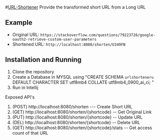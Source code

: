 #[URL-Shortener](https://roadmap.sh/projects/url-shortening-service)
Provide the transformed short URL from a Long URL

## Example

- Original URL: `https://stackoverflow.com/questions/79223726/google-oauth2-retrieve-custom-user-parameters`
- Shortened URL: `http://localhost:8080/shorten/U349FN`

## Installation and Running

1. Clone the repository
2. Create a Database in MYSQL using "CREATE SCHEMA `urlshorteneru` DEFAULT CHARACTER SET utf8mb4 COLLATE utf8mb4_0900_ai_ci; "
3. Run in Intellij

Exposed API's
1. (POST) http://localhost:8080/shorten --- Create Short URL
2. (GET) http://localhost:8080/shorten/{shortcode} -- Get Original Link
3. (PUT) http://localhost:8080/shorten/{shortcode} -- Update URL
4. (DEL) http://localhost:8080/shorten/{shortcode} -- Delete URL
5. (GET) http://localhost:8080/shorten/{shortcode}/stats -- Get access count of that URL

